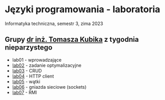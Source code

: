 # Języki programowania - laboratoria

Informatyka techniczna, semestr 3, zima 2023

## Grupy [dr inż. Tomasza Kubika](http://tomasz.kubik.staff.iiar.pwr.wroc.pl/) z tygodnia nieparzystego

- lab01 - wprowadzające
- [lab02](lab02.md) - zadanie optymalizacyjne
- [lab03](lab03.md) - CRUD
- [lab04](lab04.md) - HTTP client
- [lab05](lab05.md) - wątki
- [lab06](lab06.md) - gniazda sieciowe (sockets)
- [lab07](lab07.md) - RMI


